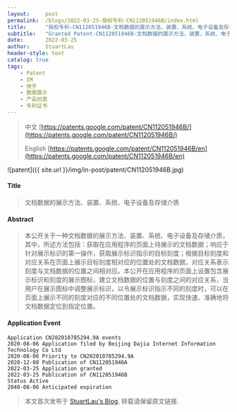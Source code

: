 ```yaml
---
layout:     post
permalink:  /blogs/2022-03-25-授权专利-CN112051946B/index.html
title:      "授权专利-CN112051946B-文档数据的展示方法、装置、系统、电子设备及存储介质"
subtitle:   "Granted Patent-CN112051946B-文档数据的展示方法、装置、系统、电子设备及存储介质"
date:       2022-03-25
author:     StuartLau
header-style: text
catalog: true
tags:
    - Patent
    - IM
    - 快手
    - 数据展示
    - 产品创意
    - 专利证书
---
```

> 中文 [https://patents.google.com/patent/CN112051946B/](https://patents.google.com/patent/CN112051946B/)
>
> English [https://patents.google.com/patent/CN112051946B/en](https://patents.google.com/patent/CN112051946B/en)

![patent]({{ site.url }}/img/in-post/patent/CN112051946B.jpg)
#### Title
> 文档数据的展示方法、装置、系统、电子设备及存储介质





#### Abstract
> 本公开关于一种文档数据的展示方法、装置、系统、电子设备及存储介质，其中，所述方法包括：获取在应用程序的页面上待展示的文档数据；响应于针对展示标识的第一操作，获取展示标识指示的目标刻度；根据目标刻度和对应关系在页面上展示目标刻度相对应的位置处的文档数据，对应关系表示刻度与文档数据的位置之间相对应。本公开在应用程序的页面上设置包含展示标识和刻度的展示图标，建立文档数据的位置与刻度之间的对应关系，当用户在展示图标中调整展示标识，以令展示标识指示不同的刻度时，可以在页面上展示不同的刻度对应的不同位置处的文档数据，实现快速、准确地将文档数据定位到指定位置。





#### Application Event
```
Application CN202010785294.9A events 
2020-08-06 Application filed by Beijing Dajia Internet Information Technology Co Ltd
2020-08-06 Priority to CN202010785294.9A
2020-12-08 Publication of CN112051946A
2022-03-25 Application granted
2022-03-25 Publication of CN112051946B
Status Active
2040-08-06 Anticipated expiration
```
> 本文首次发布于 [StuartLau's Blog](https://stuartlau.github.io), 
转载请保留原文链接.
